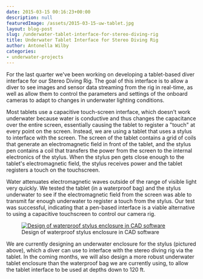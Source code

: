 ```yaml
---
date: 2015-03-15 00:16:23+00:00
description: null
featuredImage: /assets/2015-03-15-uw-tablet.jpg
layout: blog-post
slug: /underwater-tablet-interface-for-stereo-diving-rig
title: Underwater Tablet Interface for Stereo Diving Rig
author: Antonella Wilby
categories:
- underwater-projects
---
```

For the last quarter we've been working on developing a tablet-based diver interface for our Stereo Diving Rig. The goal of this interface is to allow a diver to see images and sensor data streaming from the rig in real-time, as well as allow them to control the parameters and settings of the onboard cameras to adapt to changes in underwater lighting conditions. 

Most tablets use a capacitive touch-screen interface, which doesn't work underwater because water is conductive and thus changes the capacitance over the entire screen, essentially causing the tablet to register a "touch" at every point on the screen. Instead, we are using a tablet that uses a stylus to interface with the screen. The screen of the tablet contains a grid of coils that generate an electromagnetic field in front of the tablet, and the stylus pen contains a coil that transfers the power from the screen to the internal electronics of the stylus. When the stylus pen gets close enough to the tablet's electromagnetic field, the stylus receives power and the tablet registers a touch on the touchscreen. 

Water attenuates electromagnetic waves outside of the range of visible light very quickly. We tested the tablet (in a waterproof bag) and the stylus underwater to see if the electromagnetic field from the screen was able to transmit far enough underwater to register a touch from the stylus. Our test was successful, indicating that a pen-based interface is a viable alternative to using a capacitive touchscreen to control our camera rig.  

<figure>
<a href="{{'/assets/2015-03-15-stylus-enclosure-11.jpg' | absolute_url}}"><img src="{{'/assets/2015-03-15-stylus-enclosure-11.jpg' | resize: '1024x768'}}" alt="Design of waterproof stylus enclosure in CAD software"></a>
<figcaption>Design of waterproof stylus enclosure in CAD software</figcaption>
</figure>

We are currently designing an underwater enclosure for the stylus (pictured above), which a diver can use to interface with the stereo diving rig via the tablet. In the coming months, we will also design a more robust underwater tablet enclosure than the waterproof bag we are currently using, to allow the tablet interface to be used at depths down to 120 ft. 
